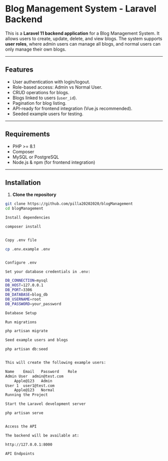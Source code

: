 # Blog Management System - Laravel Backend

This is a **Laravel 11 backend application** for a Blog Management System. It allows users to create, update, delete, and view blogs. The system supports **user roles**, where admin users can manage all blogs, and normal users can only manage their own blogs.

---

## Features

- User authentication with login/logout.
- Role-based access: Admin vs Normal User.
- CRUD operations for blogs.
- Blogs linked to users (`user_id`).
- Pagination for blog listing.
- API-ready for frontend integration (Vue.js recommended).
- Seeded example users for testing.

---

## Requirements

- PHP >= 8.1  
- Composer  
- MySQL or PostgreSQL  
- Node.js & npm (for frontend integration)  

---

## Installation

1. **Clone the repository**  

```bash
git clone https://github.com/pilla20202020/blogManagement
cd blogManagement

Install dependencies

composer install


Copy .env file

cp .env.example .env


Configure .env

Set your database credentials in .env:

DB_CONNECTION=mysql
DB_HOST=127.0.0.1
DB_PORT=3306
DB_DATABASE=blog_db
DB_USERNAME=root
DB_PASSWORD=your_password

Database Setup

Run migrations

php artisan migrate

Seed example users and blogs

php artisan db:seed


This will create the following example users:

Name	Email	Password	Role
Admin User	admin@test.com
	Apple@123	Admin
User 1	user1@test.com
	Apple@123	Normal
Running the Project

Start the Laravel development server

php artisan serve


Access the API

The backend will be available at:

http://127.0.0.1:8000

API Endpoints
